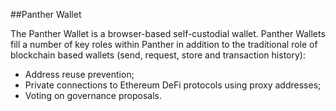 ##Panther Wallet

The Panther Wallet is a browser-based self-custodial wallet. Panther Wallets fill a number of
key roles within Panther in addition to the traditional role of blockchain based wallets (send,
request, store and transaction history):

- Address reuse prevention;
- Private connections to Ethereum DeFi protocols using proxy addresses;
- Voting on governance proposals.